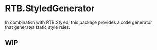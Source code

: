 # RTB.StyledGenerator

In combination with RTB.Styled, this package provides a code generator that generates static style rules.

## WIP